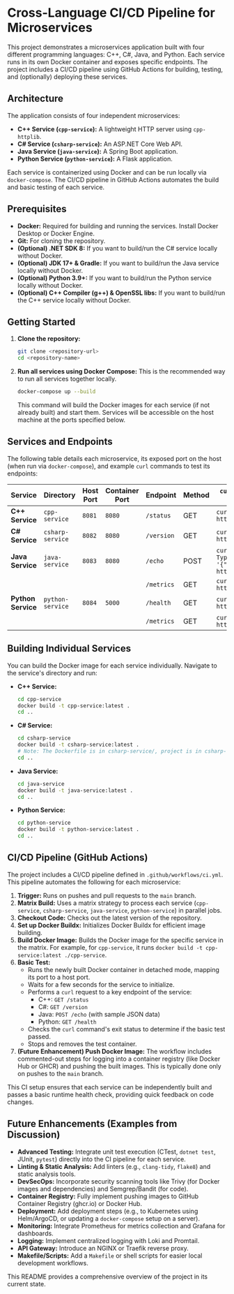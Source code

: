 # Cross-Language CI/CD Pipeline for Microservices

This project demonstrates a microservices application built with four different programming languages: C++, C#, Java, and Python. Each service runs in its own Docker container and exposes specific endpoints. The project includes a CI/CD pipeline using GitHub Actions for building, testing, and (optionally) deploying these services.

## Architecture

The application consists of four independent microservices:

*   **C++ Service (`cpp-service`):** A lightweight HTTP server using `cpp-httplib`.
*   **C# Service (`csharp-service`):** An ASP.NET Core Web API.
*   **Java Service (`java-service`):** A Spring Boot application.
*   **Python Service (`python-service`):** A Flask application.

Each service is containerized using Docker and can be run locally via `docker-compose`. The CI/CD pipeline in GitHub Actions automates the build and basic testing of each service.

## Prerequisites

*   **Docker:** Required for building and running the services. Install Docker Desktop or Docker Engine.
*   **Git:** For cloning the repository.
*   **(Optional) .NET SDK 8:** If you want to build/run the C# service locally without Docker.
*   **(Optional) JDK 17+ & Gradle:** If you want to build/run the Java service locally without Docker.
*   **(Optional) Python 3.9+:** If you want to build/run the Python service locally without Docker.
*   **(Optional) C++ Compiler (g++) & OpenSSL libs:** If you want to build/run the C++ service locally without Docker.

## Getting Started

1.  **Clone the repository:**
    ```bash
    git clone <repository-url>
    cd <repository-name>
    ```

2.  **Run all services using Docker Compose:**
    This is the recommended way to run all services together locally.
    ```bash
    docker-compose up --build
    ```
    This command will build the Docker images for each service (if not already built) and start them. Services will be accessible on the host machine at the ports specified below.

## Services and Endpoints

The following table details each microservice, its exposed port on the host (when run via `docker-compose`), and example `curl` commands to test its endpoints:

| Service          | Directory        | Host Port | Container Port | Endpoint         | Method | `curl` Example (run from your host terminal)                                                                 | Expected Response (example)                                                                 |
| ---------------- | ---------------- | --------- | -------------- | ---------------- | ------ | ------------------------------------------------------------------------------------------------------------ | ------------------------------------------------------------------------------------------- |
| **C++ Service**  | `cpp-service`    | `8081`    | `8080`         | `/status`        | GET    | `curl http://localhost:8081/status`                                                                          | `{"status": "OK", "service": "C++"}`                                                        |
| **C# Service**   | `csharp-service` | `8082`    | `8080`         | `/version`       | GET    | `curl http://localhost:8082/version`                                                                         | `{"service":"C#","version":"1.0.0","dotnetVersion":"8.x.x"}` (dotnetVersion will vary)      |
| **Java Service** | `java-service`   | `8083`    | `8080`         | `/echo`          | POST   | `curl -X POST -H "Content-Type: application/json" -d '{"name":"test"}' http://localhost:8083/echo`         | `{"service":"Java","receivedPayload":{"name":"test"},"message":"Echo successful"}`         |
|                  |                  |           |                | `/metrics`       | GET    | `curl http://localhost:8083/metrics`                                                                         | `{"service_name":"JavaService","requests_processed_count":1}` (count will increment)        |
| **Python Service**| `python-service` | `8084`    | `5000`         | `/health`        | GET    | `curl http://localhost:8084/health`                                                                          | `{"service":"Python","status":"UP"}`                                                        |
|                  |                  |           |                | `/metrics`       | GET    | `curl http://localhost:8084/metrics`                                                                         | `{"errors_encountered":0,"requests_processed":123,"service_name":"PythonService","uptime_seconds":...}` |

## Building Individual Services

You can build the Docker image for each service individually. Navigate to the service's directory and run:

*   **C++ Service:**
    ```bash
    cd cpp-service
    docker build -t cpp-service:latest .
    cd ..
    ```
*   **C# Service:**
    ```bash
    cd csharp-service
    docker build -t csharp-service:latest .
    # Note: The Dockerfile is in csharp-service/, project is in csharp-service/CSharpService/
    cd ..
    ```
*   **Java Service:**
    ```bash
    cd java-service
    docker build -t java-service:latest .
    cd ..
    ```
*   **Python Service:**
    ```bash
    cd python-service
    docker build -t python-service:latest .
    cd ..
    ```

## CI/CD Pipeline (GitHub Actions)

The project includes a CI/CD pipeline defined in `.github/workflows/ci.yml`. This pipeline automates the following for each microservice:

1.  **Trigger:** Runs on pushes and pull requests to the `main` branch.
2.  **Matrix Build:** Uses a matrix strategy to process each service (`cpp-service`, `csharp-service`, `java-service`, `python-service`) in parallel jobs.
3.  **Checkout Code:** Checks out the latest version of the repository.
4.  **Set up Docker Buildx:** Initializes Docker Buildx for efficient image building.
5.  **Build Docker Image:** Builds the Docker image for the specific service in the matrix. For example, for `cpp-service`, it runs `docker build -t cpp-service:latest ./cpp-service`.
6.  **Basic Test:**
    *   Runs the newly built Docker container in detached mode, mapping its port to a host port.
    *   Waits for a few seconds for the service to initialize.
    *   Performs a `curl` request to a key endpoint of the service:
        *   C++: `GET /status`
        *   C#: `GET /version`
        *   Java: `POST /echo` (with sample JSON data)
        *   Python: `GET /health`
    *   Checks the `curl` command's exit status to determine if the basic test passed.
    *   Stops and removes the test container.
7.  **(Future Enhancement) Push Docker Image:** The workflow includes commented-out steps for logging into a container registry (like Docker Hub or GHCR) and pushing the built images. This is typically done only on pushes to the `main` branch.

This CI setup ensures that each service can be independently built and passes a basic runtime health check, providing quick feedback on code changes.

## Future Enhancements (Examples from Discussion)

*   **Advanced Testing:** Integrate unit test execution (CTest, `dotnet test`, JUnit, `pytest`) directly into the CI pipeline for each service.
*   **Linting & Static Analysis:** Add linters (e.g., `clang-tidy`, `flake8`) and static analysis tools.
*   **DevSecOps:** Incorporate security scanning tools like Trivy (for Docker images and dependencies) and Semgrep/Bandit (for code).
*   **Container Registry:** Fully implement pushing images to GitHub Container Registry (ghcr.io) or Docker Hub.
*   **Deployment:** Add deployment steps (e.g., to Kubernetes using Helm/ArgoCD, or updating a `docker-compose` setup on a server).
*   **Monitoring:** Integrate Prometheus for metrics collection and Grafana for dashboards.
*   **Logging:** Implement centralized logging with Loki and Promtail.
*   **API Gateway:** Introduce an NGINX or Traefik reverse proxy.
*   **Makefile/Scripts:** Add a `Makefile` or shell scripts for easier local development workflows.

This README provides a comprehensive overview of the project in its current state.
